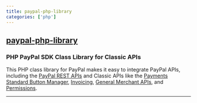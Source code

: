```yaml
---
title: paypal-php-library
categories: ['php']
---
```

## [paypal-php-library](https://github.com/angelleye/paypal-php-library)

### PHP PayPal SDK Class Library for Classic APIs


This PHP class library for PayPal makes it easy to integrate PayPal APIs, including the [PayPal REST APIs](https://developer.paypal.com/docs/api/overview/) and Classic APIs like the [Payments Standard Button Manager](https://developer.paypal.com/webapps/developer/docs/classic/api/#bm),  [Invoicing](https://developer.paypal.com/webapps/developer/docs/classic/api/#invoicing), 
[General Merchant APIs](https://developer.paypal.com/webapps/developer/docs/classic/api/#merchant), and [Permissions](https://developer.paypal.com/webapps/developer/docs/classic/api/#permissions).

-----------------------
